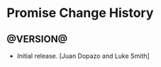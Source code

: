 Promise Change History
======================

@VERSION@
-----

* Initial release. [Juan Dopazo and Luke Smith]
